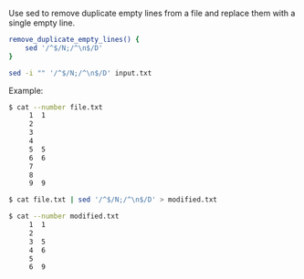 Use sed to remove duplicate empty lines from a file and replace them with a single empty line.
```bash
remove_duplicate_empty_lines() {
    sed '/^$/N;/^\n$/D'
}
```
```bash
sed -i "" '/^$/N;/^\n$/D' input.txt
```
Example:
```bash
$ cat --number file.txt
     1	1
     2
     3
     4
     5	5
     6	6
     7
     8
     9	9

$ cat file.txt | sed '/^$/N;/^\n$/D' > modified.txt

$ cat --number modified.txt
     1	1
     2
     3	5
     4	6
     5
     6	9
```